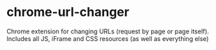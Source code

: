 chrome-url-changer
==================

Chrome extension for changing URLs (request by page or page itself). Includes all JS, iFrame and CSS resources (as well as everything else)
